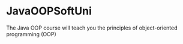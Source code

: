 # JavaOOPSoftUni
The Java OOP course will teach you the principles of object-oriented programming (OOP)
